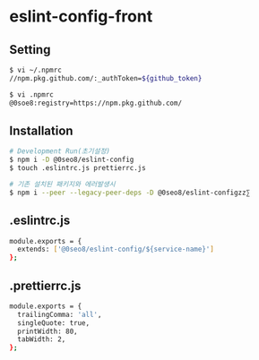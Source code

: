 # eslint-config-front

## Setting

```bash
$ vi ~/.npmrc
//npm.pkg.github.com/:_authToken=${github_token}

$ vi .npmrc
@0soe8:registry=https://npm.pkg.github.com/

```

## Installation

```bash
# Development Run(초기설정)
$ npm i -D @0seo8/eslint-config
$ touch .eslintrc.js prettierrc.js

# 기존 설치된 패키지와 에러발생시
$ npm i --peer --legacy-peer-deps -D @0seo8/eslint-configzz∑
```

## .eslintrc.js

```bash
module.exports = {
  extends: ['@0seo8/eslint-config/${service-name}']
};

```

## .prettierrc.js

```bash
module.exports = {
  trailingComma: 'all',
  singleQuote: true,
  printWidth: 80,
  tabWidth: 2,
};
```
